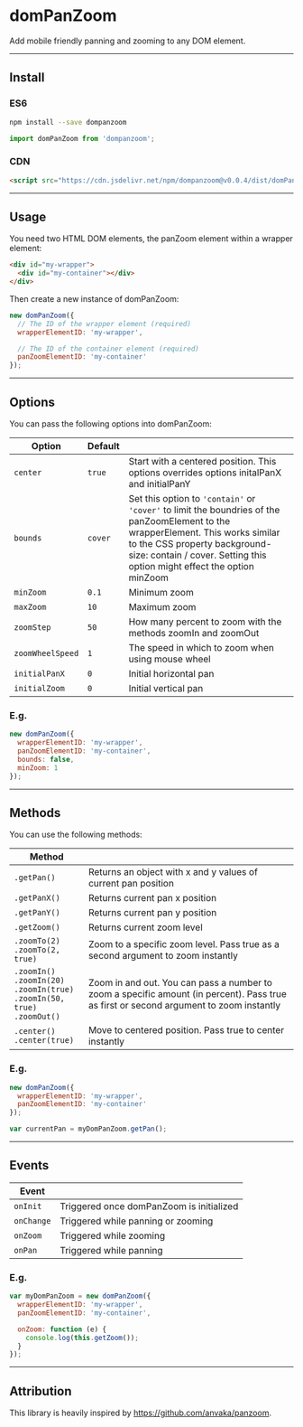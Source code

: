 # domPanZoom

Add mobile friendly panning and zooming to any DOM element.

---

## Install

### ES6

```bash
npm install --save dompanzoom
```

```javascript
import domPanZoom from 'dompanzoom';
```

### CDN

```html
<script src="https://cdn.jsdelivr.net/npm/dompanzoom@v0.0.4/dist/domPanZoom.min.js"></script>
```

---

## Usage

You need two HTML DOM elements, the panZoom element within a wrapper element:

```html
<div id="my-wrapper">
  <div id="my-container"></div>
</div>
```

Then create a new instance of domPanZoom:

```javascript
new domPanZoom({
  // The ID of the wrapper element (required)
  wrapperElementID: 'my-wrapper',

  // The ID of the container element (required)
  panZoomElementID: 'my-container'
});
```

---

## Options

You can pass the following options into domPanZoom:

| Option | Default |  |
| --- | --- | --- |
| `center` | `true` | Start with a centered position. This options overrides options initalPanX and initialPanY |
| `bounds` | `cover` | Set this option to `'contain'` or `'cover'` to limit the boundries of the panZoomElement to the wrapperElement. This works similar to the CSS property background-size: contain / cover. Setting this option might effect the option minZoom |
| `minZoom` | `0.1` | Minimum zoom |
| `maxZoom` | `10` | Maximum zoom |
| `zoomStep` | `50` | How many percent to zoom with the methods zoomIn and zoomOut |
| `zoomWheelSpeed` | `1` | The speed in which to zoom when using mouse wheel |
| `initialPanX` | `0` | Initial horizontal pan |
| `initialZoom` | `0` | Initial vertical pan |

### E.g.

```javascript
new domPanZoom({
  wrapperElementID: 'my-wrapper',
  panZoomElementID: 'my-container',
  bounds: false,
  minZoom: 1
});
```

---

## Methods

You can use the following methods:

| Method |  |
| --- | --- |
| `.getPan()` | Returns an object with x and y values of current pan position |
| `.getPanX()` | Returns current pan x position |
| `.getPanY()` | Returns current pan y position |
| `.getZoom()` | Returns current zoom level |
| `.zoomTo(2)`<br>`.zoomTo(2, true)` | Zoom to a specific zoom level. Pass true as a second argument to zoom instantly |
| `.zoomIn()`<br>`.zoomIn(20)`<br>`.zoomIn(true)`<br>`.zoomIn(50, true)`<br>`.zoomOut()` | Zoom in and out. You can pass a number to zoom a specific amount (in percent). Pass true as first or second argument to zoom instantly |
| `.center()`<br>`.center(true)` | Move to centered position. Pass true to center instantly |

### E.g.

```javascript
new domPanZoom({
  wrapperElementID: 'my-wrapper',
  panZoomElementID: 'my-container'
});

var currentPan = myDomPanZoom.getPan();
```

---

## Events

| Event |  |
| --- | --- |
| `onInit` | Triggered once domPanZoom is initialized |
| `onChange` | Triggered while panning or zooming |
| `onZoom` | Triggered while zooming |
| `onPan` | Triggered while panning |

### E.g.

```javascript
var myDomPanZoom = new domPanZoom({
  wrapperElementID: 'my-wrapper',
  panZoomElementID: 'my-container',

  onZoom: function (e) {
    console.log(this.getZoom());
  }
});
```

---

## Attribution

This library is heavily inspired by https://github.com/anvaka/panzoom.
